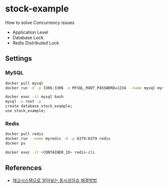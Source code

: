 # stock-example

How to solve Concurrency issues
* Application Level
* Database Lock
* Redis Distributed Lock


## Settings

### MySQL
```sh
docker pull mysql
docker run -d -p 3306:3306 -e MYSQL_ROOT_PASSWORD=1234 --name mysql mysql

docker exec -it mysql bash
mysql -u root -p
create database stock_example;
use stock_example;
```

### Redis
```sh
docker pull redis
docker run --name myredis -d -p 6379:6379 redis
docker ps

docker exec -it <CONTAINER_ID> redis-cli
```


## References
* [재고시스템으로 알아보는 동시성이슈 해결방법](https://www.inflearn.com/course/%EB%8F%99%EC%8B%9C%EC%84%B1%EC%9D%B4%EC%8A%88-%EC%9E%AC%EA%B3%A0%EC%8B%9C%EC%8A%A4%ED%85%9C)
